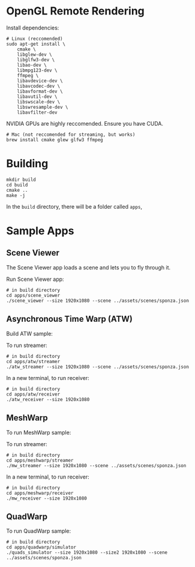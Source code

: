 # OpenGL Remote Rendering

Install dependencies:
```
# Linux (reccomended)
sudo apt-get install \
    cmake \
    libglew-dev \
    libglfw3-dev \
    libao-dev \
    libmpg123-dev \
    ffmpeg \
    libavdevice-dev \
    libavcodec-dev \
    libavformat-dev \
    libavutil-dev \
    libswscale-dev \
    libswresample-dev \
    libavfilter-dev
```
NVIDIA GPUs are highly reccomended. Ensure you have CUDA.

```
# Mac (not reccomended for streaming, but works)
brew install cmake glew glfw3 ffmpeg
```

# Building
```
mkdir build
cd build
cmake ..
make -j
```

In the `build` directory, there will be a folder called `apps`,

# Sample Apps

## Scene Viewer

The Scene Viewer app loads a scene and lets you to fly through it.

Run Scene Viewer app:
```
# in build directory
cd apps/scene_viewer
./scene_viewer --size 1920x1080 --scene ../assets/scenes/sponza.json
```

## Asynchronous Time Warp (ATW)

Build ATW sample:

To run streamer:
```
# in build directory
cd apps/atw/streamer
./atw_streamer --size 1920x1080 --scene ../assets/scenes/sponza.json
```

In a new terminal, to run receiver:
```
# in build directory
cd apps/atw/receiver
./atw_receiver --size 1920x1080
```

## MeshWarp

To run MeshWarp sample:

To run streamer:
```
# in build directory
cd apps/meshwarp/streamer
./mw_streamer --size 1920x1080 --scene ../assets/scenes/sponza.json
```

In a new terminal, to run receiver:
```
# in build directory
cd apps/meshwarp/receiver
./mw_receiver --size 1920x1080
```

## QuadWarp

To run QuadWarp sample:

```
# in build directory
cd apps/quadwarp/simulator
./quads_simulator --size 1920x1080 --size2 1920x1080 --scene ../assets/scenes/sponza.json
```
